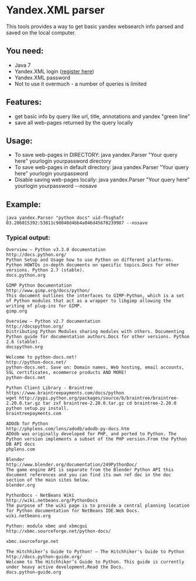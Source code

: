 Yandex.XML parser
=================

This tools provides a way to get basic yandex websearch info parsed and saved on the local computer.

## You need:
 - Java 7
 - Yandex.XML login ([register here][YA.XML])
 - Yandex.XML password
 - Not to use it overmuch - a number of queries is limited

## Features:
 - get basic info by query like url, title, annotations and yandex "green line"
 - save all web-pages returned by the query locally

## Usage:
 - To save web-pages in DIRECTORY:
       java yandex.Parser "Your query here" yourlogin yourpassword directory
 - To save web-pages in default directory:
       java yandex.Parser "Your query here" yourlogin yourpassword
 - Disable saving web-pages locally:
       java yandex.Parser "Your query here" yourlogin yourpassword --nosave

## Example:
    java yandex.Parser "python docs" uid-fhsghafr 03.206015392:53811c98048d4bb4a046d45678239987 --nosave
### Typical output:
    Overview — Python v3.3.0 documentation
    http://docs.python.org/
    Python Setup and Usage how to use Python on different platforms. Python HOWTOs in-depth documents on specific topics.Docs for other versions. Python 2.7 (stable).
    docs.python.org

    GIMP Python Documentation
    http://www.gimp.org/docs/python/
    This document outlines the interfaces to GIMP-Python, which is a set of Python modules that act as a wrapper to libgimp allowing the writing of plug-ins for GIMP.
    gimp.org

    Overview — Python v2.7 documentation
    http://docspython.org/
    Distributing Python Modules sharing modules with others. Documenting Python guide for documentation authors.Docs for other versions. Python 2.6 (stable).
    docspython.org

    Welcome to python-docs.net!
    http://python-docs.net/
    python-docs.net. Save on: Domain names, Web hosting, email accounts, SSL certificates, ecommerce products AND MORE!
    python-docs.net

    Python Client Library - Braintree
    https://www.braintreepayments.com/docs/python
    wget http://pypi.python.org/packages/source/b/braintree/braintree-2.20.0.tar.gz tar zxf braintree-2.20.0.tar.gz cd braintree-2.20.0 python setup.py install.
    braintreepayments.com

    ADOdb for Python
    http://phplens.com/lens/adodb/adodb-py-docs.htm
    ADOdb was originally developed for PHP, and ported to Python. The Python version implements a subset of the PHP version.From the Python DB API docs
    phplens.com

    Blender 
    http://www.blender.org/documentation/249PythonDoc/
    The game engine API is separate from the Blender Python API this document references and you can find its own ref doc in the doc section of the main sites below.
    blender.org

    PythonDocs - NetBeans Wiki 
    http://wiki.netbeans.org/PythonDocs
    The purpose of the wiki page is to provide a central planning location for Python documentation for NetBeans IDE.Web Docs.
    wiki.netbeans.org

    Python: module xbmc and xbmcgui
    http://xbmc.sourceforge.net/python-docs/

    xbmc.sourceforge.net

    The Hitchhiker’s Guide to Python! — The Hitchhiker's Guide to Python
    http://docs.python-guide.org/
    Welcome to The Hitchhiker’s Guide to Python. This guide is currently under heavy active development.Read the Docs.
    docs.python-guide.org


[YA.XML]: http://xml.yandex.com/
